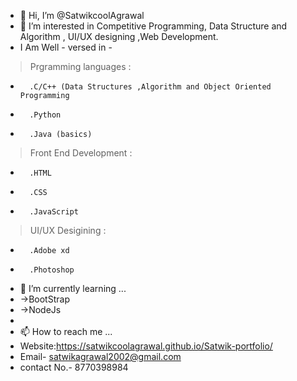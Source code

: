 - 👋 Hi, I’m @SatwikcoolAgrawal
- 👀 I’m interested in Competitive Programming, Data Structure and Algorithm , UI/UX designing ,Web Development.
- I Am Well - versed in -

> Prgramming languages : 
-       .C/C++ (Data Structures ,Algorithm and Object Oriented Programming
-       .Python
-       .Java (basics)

> Front End Development :
-		.HTML
-		.CSS
-		.JavaScript

> UI/UX Desigining :
-		.Adobe xd
-		.Photoshop

- 🌱 I’m currently learning ...
- 	->BootStrap
- 	->NodeJs
- 	
- 📫 How to reach me ...
-   Website:https://satwikcoolagrawal.github.io/Satwik-portfolio/
- 	Email- satwikagrawal2002@gmail.com
- 	contact No.- 8770398984

<!---
SatwikcoolAgrawal/SatwikcoolAgrawal is a ✨ special ✨ repository because its `README.md` (this file) appears on your GitHub profile.
You can click the Preview link to take a look at your changes.
--->
